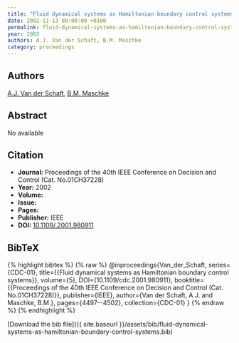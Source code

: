 ```yaml
---
title: "Fluid dynamical systems as Hamiltonian boundary control systems"
date: 2002-11-13 00:00:00 +0100
permalink: fluid-dynamical-systems-as-hamiltonian-boundary-control-systems
year: 2002
authors: A.J. Van der Schaft, B.M. Maschke
category: proceedings
---
```

 
## Authors
[A.J. Van der Schaft](authors/arjan-van-der-schaft), [B.M. Maschke](authors/bernhard-maschke)
 
## Abstract
No  available
 
## Citation
- **Journal:** Proceedings of the 40th IEEE Conference on Decision and Control (Cat. No.01CH37228)
- **Year:** 2002
- **Volume:** 
- **Issue:** 
- **Pages:** 
- **Publisher:** IEEE
- **DOI:** [10.1109/.2001.980911](https://doi.org/10.1109/.2001.980911)
 
## BibTeX
{% highlight bibtex %}
{% raw %}
@inproceedings{Van_der_Schaft,
  series={CDC-01},
  title={{Fluid dynamical systems as Hamiltonian boundary control systems}},
  volume={5},
  DOI={10.1109/cdc.2001.980911},
  booktitle={{Proceedings of the 40th IEEE Conference on Decision and Control (Cat. No.01CH37228)}},
  publisher={IEEE},
  author={Van der Schaft, A.J. and Maschke, B.M.},
  pages={4497--4502},
  collection={CDC-01}
}
{% endraw %}
{% endhighlight %}
 
[Download the bib file]({{ site.baseurl }}/assets/bib/fluid-dynamical-systems-as-hamiltonian-boundary-control-systems.bib)
 
